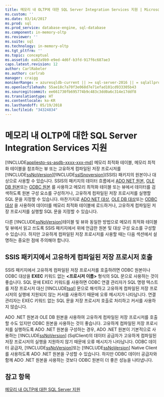 ```yaml
---
title: 메모리 내 OLTP에 대한 SQL Server Integration Services 지원 | Microsoft 문서
ms.custom: ''
ms.date: 03/14/2017
ms.prod: sql
ms.prod_service: database-engine, sql-database
ms.component: in-memory-oltp
ms.reviewer: ''
ms.suite: sql
ms.technology: in-memory-oltp
ms.tgt_pltfrm: ''
ms.topic: conceptual
ms.assetid: ea82a9b9-e9ed-4d6f-b3fd-917f6c687ae3
caps.latest.revision: 12
author: CarlRabeler
ms.author: carlrab
manager: craigg
monikerRange: = azuresqldb-current || >= sql-server-2016 || = sqlallproducts-allversions
ms.openlocfilehash: 55ae18c7a70f3e068d7e71efad101cd933305b43
ms.sourcegitcommit: ee661730fb695774b9c483c3dd0a6c314e17ddf8
ms.translationtype: HT
ms.contentlocale: ko-KR
ms.lasthandoff: 05/19/2018
ms.locfileid: "34324834"
---
```

# <a name="sql-server-integration-services-support-for-in-memory-oltp"></a>메모리 내 OLTP에 대한 SQL Server Integration Services 지원
[!INCLUDE[appliesto-ss-asdb-xxxx-xxx-md](../../includes/appliesto-ss-asdb-xxxx-xxx-md.md)]
  메모리 최적화 테이블, 메모리 최적화 테이블을 참조하는 뷰 또는 고유하게 컴파일된 저장 프로시저를 [!INCLUDE[ssNoVersion](../../includes/ssnoversion-md.md)][!INCLUDE[ssISnoversion](../../includes/ssisnoversion-md.md)](SSIS) 패키지의 원본이나 대상으로 사용할 수 있습니다. SSIS의 패키지의 데이터 흐름에서 [ADO NET 원본](../../integration-services/data-flow/ado-net-source.md), [OLE DB 원본](../../integration-services/data-flow/ole-db-source.md)또는 [ODBC 원본](../../integration-services/data-flow/odbc-source.md) 를 사용하고 메모리 최적화 테이블 또는 뷰에서 데이터를 검색하도록 원본 구성 요소를 구성하거나, 고유하게 컴파일된 저장 프로시저를 실행할 SQL 문을 지정할 수 있습니다. 마찬가지로 [ADO NET 대상](../../integration-services/data-flow/ado-net-destination.md), [OLE DB 대상](../../integration-services/data-flow/ole-db-destination.md)또는 [ODBC 대상](../../integration-services/data-flow/odbc-destination.md) 을 사용하여 데이터를 메모리 최적화 테이블에 로드하거나, 고유하게 컴파일된 저장 프로시저를 실행할 SQL 문을 지정할 수 있습니다.  
  
 다른 [!INCLUDE[ssNoVersion](../../includes/ssnoversion-md.md)]테이블 및 뷰와 동일한 방법으로 메모리 최적화 테이블 및 뷰에서 읽고 쓰도록 SSIS 패키지에서 위에 언급한 원본 및 대상 구성 요소를 구성할 수 있습니다. 하지만 고유하게 컴파일된 저장 프로시저를 사용할 때는 다음 섹션에서 설명하는 중요한 점에 주의해야 합니다.  
  
## <a name="invoking-a-natively-compiled-stored-procedure-from-an-ssis-package"></a>SSIS 패키지에서 고유하게 컴파일된 저장 프로시저 호출  
 SSIS 패키지에서 고유하게 컴파일된 저장 프로시저를 호출하려면 ODBC 원본이나 ODBC 대상을 **EXEC** 키워드 없는 **\<프로시저 이름>** 형식의 SQL 문으로 사용하는 것이 좋습니다. SQL 문에 EXEC 키워드를 사용하면 ODBC 연결 관리자가 SQL 명령 텍스트를 저장 프로시저 대신 [!INCLUDE[tsql](../../includes/tsql-md.md)] 문으로 해석하고 고유하게 컴파일된 저장 프로시저의 실행에 지원되지 않는 커서를 사용하기 때문에 오류 메시지가 나타납니다. 연결 관리자는 EXEC 키워드 없는 SQL 문을 저장 프로시저 호출로 처리하고 커서를 사용하지 않습니다.  
  
 ADO .NET 원본과 OLE DB 원본을 사용하여 고유하게 컴파일된 저장 프로시저를 호출할 수도 있지만 ODBC 원본을 사용하는 것이 좋습니다. 고유하게 컴파일된 저장 프로시저를 실행하도록 ADO .NET 원본을 구성하는 경우, ADO .NET 원본이 기본적으로 사용하는 [!INCLUDE[ssNoVersion](../../includes/ssnoversion-md.md)] (SqlClient)의 데이터 공급자가 고유하게 컴파일된 저장 프로시저의 실행을 지원하지 않기 때문에 오류 메시지가 나타납니다. ODBC 데이터 공급자, [!INCLUDE[ssNoVersion](../../includes/ssnoversion-md.md)]또는 [!INCLUDE[ssNoVersion](../../includes/ssnoversion-md.md)] Native Client를 사용하도록 ADO .NET 원본을 구성할 수 있습니다. 하지만 ODBC 데이터 공급자와 함께 ADO .NET 원본을 사용하는 것보다 ODBC 원본이 더 좋은 성능을 나타냅니다.  
  
## <a name="see-also"></a>참고 항목  
 [메모리 내 OLTP에 대한 SQL Server 지원](../../relational-databases/in-memory-oltp/sql-server-support-for-in-memory-oltp.md)  
  
  
